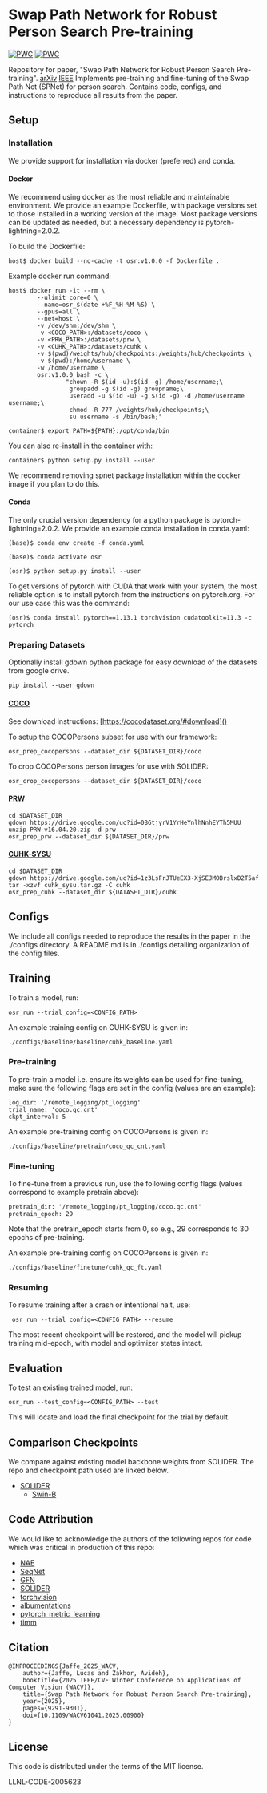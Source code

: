 # Swap Path Network for Robust Person Search Pre-training

[![PWC](https://img.shields.io/endpoint.svg?url=https://paperswithcode.com/badge/gallery-filter-network-for-person-search/person-search-on-cuhk-sysu)](https://paperswithcode.com/sota/person-search-on-cuhk-sysu?p=gallery-filter-network-for-person-search) [![PWC](https://img.shields.io/endpoint.svg?url=https://paperswithcode.com/badge/gallery-filter-network-for-person-search/person-search-on-prw)](https://paperswithcode.com/sota/person-search-on-prw?p=gallery-filter-network-for-person-search)

Repository for paper, "Swap Path Network for Robust Person Search Pre-training". [arXiv](https://arxiv.org/abs/2412.05433) [IEEE](https://ieeexplore.ieee.org/document/10943876)
Implements pre-training and fine-tuning of the Swap Path Net (SPNet) for person search.
Contains code, configs, and instructions to reproduce all results from the paper.

## Setup

### Installation

We provide support for installation via docker (preferred) and conda.

#### Docker
We recommend using docker as the most reliable and maintainable environment. We provide an example Dockerfile, with package versions set to those installed in a working version of the image. Most package versions can be updated as needed, but a necessary dependency is pytorch-lightning=2.0.2.

To build the Dockerfile:

```
host$ docker build --no-cache -t osr:v1.0.0 -f Dockerfile .
```

Example docker run command:


```
host$ docker run -it --rm \
        --ulimit core=0 \
        --name=osr_$(date +%F_%H-%M-%S) \
        --gpus=all \
        --net=host \
        -v /dev/shm:/dev/shm \
        -v <COCO_PATH>:/datasets/coco \
        -v <PRW_PATH>:/datasets/prw \
        -v <CUHK_PATH>:/datasets/cuhk \
        -v $(pwd)/weights/hub/checkpoints:/weights/hub/checkpoints \
        -v $(pwd):/home/username \
        -w /home/username \
        osr:v1.0.0 bash -c \
                "chown -R $(id -u):$(id -g) /home/username;\
                 groupadd -g $(id -g) groupname;\
                 useradd -u $(id -u) -g $(id -g) -d /home/username username;\
                 chmod -R 777 /weights/hub/checkpoints;\
                 su username -s /bin/bash;"

container$ export PATH=${PATH}:/opt/conda/bin
```

You can also re-install in the container with:

```
container$ python setup.py install --user
```

We recommend removing spnet package installation within the docker image if you plan to do this.

#### Conda
The only crucial version dependency for a python package is pytorch-lightning=2.0.2. We provide an example conda installation in conda.yaml: 

```
(base)$ conda env create -f conda.yaml

(base)$ conda activate osr

(osr)$ python setup.py install --user
```

To get versions of pytorch with CUDA that work with your system, the most reliable option is to install pytorch from the instructions on pytorch.org. For our use case this was the command:

```
(osr)$ conda install pytorch==1.13.1 torchvision cudatoolkit=11.3 -c pytorch
```

### Preparing Datasets
Optionally install gdown python package for easy download of the datasets from google drive.
```
pip install --user gdown
```

#### [COCO](https://cocodataset.org/#home)
See download instructions: [https://cocodataset.org/#download]()

To setup the COCOPersons subset for use with our framework:

```
osr_prep_cocopersons --dataset_dir ${DATASET_DIR}/coco
```

To crop COCOPersons person images for use with SOLIDER:

```
osr_crop_cocopersons --dataset_dir ${DATASET_DIR}/coco
```

#### [PRW](https://github.com/liangzheng06/PRW-baseline)
```
cd $DATASET_DIR
gdown https://drive.google.com/uc?id=0B6tjyrV1YrHeYnlhNnhEYTh5MUU
unzip PRW-v16.04.20.zip -d prw
osr_prep_prw --dataset_dir ${DATASET_DIR}/prw
```

#### [CUHK-SYSU](https://github.com/ShuangLI59/person_search)
```
cd $DATASET_DIR 
gdown https://drive.google.com/uc?id=1z3LsFrJTUeEX3-XjSEJMOBrslxD2T5af 
tar -xzvf cuhk_sysu.tar.gz -C cuhk
osr_prep_cuhk --dataset_dir ${DATASET_DIR}/cuhk
```

## Configs

We include all configs needed to reproduce the results in the paper in the ./configs directory. A README.md is in ./configs detailing organization of the config files.

## Training

To train a model, run:

```
osr_run --trial_config=<CONFIG_PATH>
```

An example training config on CUHK-SYSU is given in:

```
./configs/baseline/baseline/cuhk_baseline.yaml
```

### Pre-training

To pre-train a model i.e. ensure its weights can be used for fine-tuning, make sure the following flags are set in the config (values are an example):

```
log_dir: '/remote_logging/pt_logging'
trial_name: 'coco.qc.cnt'
ckpt_interval: 5
```

An example pre-training config on COCOPersons is given in: 

```
./configs/baseline/pretrain/coco_qc_cnt.yaml
```

### Fine-tuning

To fine-tune from a previous run, use the following config flags (values correspond to example pretrain above):

```
pretrain_dir: '/remote_logging/pt_logging/coco.qc.cnt'
pretrain_epoch: 29
```

Note that the pretrain_epoch starts from 0, so e.g., 29 corresponds to 30 epochs of pre-training.

An example pre-training config on COCOPersons is given in: 

```
./configs/baseline/finetune/cuhk_qc_ft.yaml
```

### Resuming

To resume training after a crash or intentional halt, use:


```
 osr_run --trial_config=<CONFIG_PATH> --resume
```

The most recent checkpoint will be restored, and the model will pickup training mid-epoch, with model and optimizer states intact.

## Evaluation

To test an existing trained model, run:

```
osr_run --test_config=<CONFIG_PATH> --test
```

This will locate and load the final checkpoint for the trial by default.

## Comparison Checkpoints

We compare against existing model backbone weights from SOLIDER. The repo and checkpoint path used are linked below.

- [SOLIDER](https://github.com/tinyvision/SOLIDER)
    - [Swin-B](https://drive.google.com/file/d/1uh7tO34tMf73MJfFqyFEGx42UBktTbZU/view?usp=share_link_link)

## Code Attribution

We would like to acknowledge the authors of the following repos for code which was critical in production of this repo:

- [NAE](https://github.com/dichen-cd/NAE4PS)
- [SeqNet](https://github.com/serend1p1ty/SeqNet)
- [GFN](https://github.com/LukeJaffe/GFN)
- [SOLIDER](https://github.com/tinyvision/SOLIDER)
- [torchvision](https://github.com/pytorch/vision)
- [albumentations](https://github.com/albumentations-team/albumentations)
- [pytorch\_metric\_learning](https://github.com/KevinMusgrave/pytorch-metric-learning)
- [timm](https://github.com/huggingface/pytorch-image-models)

## Citation

```
@INPROCEEDINGS{Jaffe_2025_WACV,
    author={Jaffe, Lucas and Zakhor, Avideh},
    booktitle={2025 IEEE/CVF Winter Conference on Applications of Computer Vision (WACV)}, 
    title={Swap Path Network for Robust Person Search Pre-training}, 
    year={2025},
    pages={9291-9301},
    doi={10.1109/WACV61041.2025.00900}
}
```

## License

This code is distributed under the terms of the MIT license.

LLNL-CODE-2005623
